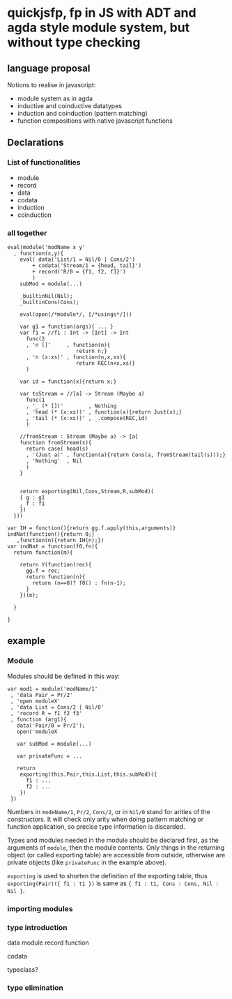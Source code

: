 # quickjsfp, fp in JS with ADT and agda style module system, but without type checking

## language proposal

Notions to realise in javascript:
* module system as in agda
* inductive and coinductive datatypes
* induction and coinduction (pattern matching)
* function compositions with native javascript functions

## Declarations

### List of functionalities

* module
* record
* data
* codata
* induction
* coinduction

### all together
```
eval(module('modName x y'
  , function(x,y){
    eval( data('List/1 = Nil/0 | Cons/2')
        + codata('Stream/1 = {head, tail}')
        + record('R/0 = {f1, f2, f3}')
        )
    subMod = module(...)

    _builtinNil(Nil);
    _builtinCons(Cons);

    eval(open(/*module*/, [/*usings*/]))

    var g1 = function(args){ ... }
    var f1 = //f1 : Int -> [Int] -> Int
      func(2 
      , 'n []'     , function(n){
                      return n;}
      , 'n (x:xs)' , function(n,x,xs){
                      return REC(n+x,xs)}
      )

    var id = function(x){return x;}
    
    var toStream = //[a] -> Stream (Maybe a)
      func(1
      , '_ (* [])'        , Nothing
      , 'head (* (x:xs))' , function(x){return Just(x);}
      , 'tail (* (x:xs))' , _.compose(REC,id)
      )

    //fromStream : Stream (Maybe a) -> [a]
    function fromStream(s){
      return case( head(s)
      , '(Just a)' , function(a){return Cons(a, fromStream(tail(s)));}
      , 'Nothing'  , Nil
      )
    }


    return exporting(Nil,Cons,Stream,R,subMod)(
    { g : g1
    , f : f1
    })
  }))
```
    var IH = function(){return gg.f.apply(this,arguments)}
    indNat(function(){return 0;}
       ,function(n){return IH(n);})
    var indNat = function(f0,fn){
      return function(m){
      
        return Y(function(rec){
          gg.f = rec;
          return function(n){
            return (n==0)? f0() : fn(n-1);
          }
        })(m);

      }

    }


## example

### Module

Modules should be defined in this way:

```
var mod1 = module('modName/1'
 , 'data Pair = Pr/2'
 , 'open moduleX'
 , 'data List = Cons/2 | Nil/0'
 , 'record R = f1 f2 f3'
 , function (arg1){
   data('Pair/0 = Pr/2');
   open('moduleX 

   var subMod = module(...)

   var privateFunc = ...

   return 
    exporting(this.Pair,this.List,this.subMod)({
      f1 : ...
      f2 : ...
    })
 })
```
Numbers in `modeName/1`, `Pr/2`, `Cons/2`, or in `Nil/0` stand for arities of the constructors. 
It will check only arity when doing pattern matching or function application, so precise type information is discarded.

Types and modules needed in the module should be declared first, as the arguments of `module`, then the module contents. Only things in the returning object (or called exporting table) are accessible from outside, otherwise are private objects (like `privateFunc` in the example above).

`exporting` is used to shorten the definition of the exporting table, thus `exporting(Pair)({ f1 : t1 })` is same as `{ f1 : t1, Cons : Cons, Nil : Nil }`.

### importing modules

### type introduction

  data
  module
  record
  function

  codata

  typeclass?

### type elimination


